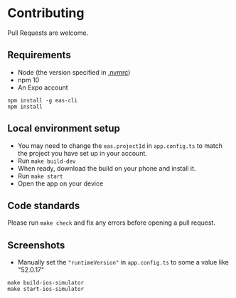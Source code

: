 # Contributing

Pull Requests are welcome.

## Requirements

- Node (the version specified in [.nvmrc](.nvmrc))
- npm 10
- An Expo account

```
npm install -g eas-cli
npm install
```

## Local environment setup

- You may need to change the `eas.projectId` in `app.config.ts` to match the project you have set up in your account.
- Run `make build-dev`
- When ready, download the build on your phone and install it.
- Run `make start`
- Open the app on your device

## Code standards

Please run `make check` and fix any errors before opening a pull request.

## Screenshots

- Manually set the `"runtimeVersion"` in `app.config.ts` to some a value like "52.0.17"

```
make build-ios-simulator
make start-ios-simulator
```

